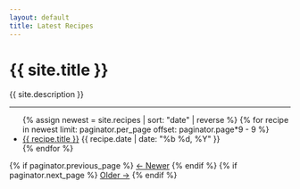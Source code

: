 ```yaml
---
layout: default
title: Latest Recipes
---
```


<h1>{{ site.title }}</h1>
<p>{{ site.description }}</p>
<hr />

<ul class="recipe-list">
  {% assign newest = site.recipes | sort: "date" | reverse %}
  {% for recipe in newest limit: paginator.per_page offset: paginator.page*9 - 9 %}
    <li>
      <a href="{{ recipe.url | relative_url }}">{{ recipe.title }}</a>
      <span class="date">{{ recipe.date | date: "%b %d, %Y" }}</span>
    </li>
  {% endfor %}
</ul>

<div class="pagination">
  {% if paginator.previous_page %}
    <a href="{{ paginator.previous_page_path | relative_url }}">← Newer</a>
  {% endif %}
  {% if paginator.next_page %}
    <a href="{{ paginator.next_page_path | relative_url }}">Older →</a>
  {% endif %}
</div>

